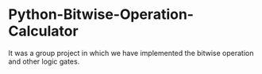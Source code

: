 # Python-Bitwise-Operation-Calculator
It was a group project in which we have implemented the bitwise operation and other logic gates.
